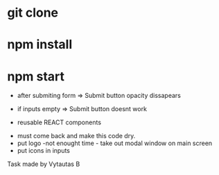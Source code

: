 # git clone <this repository>

# npm install

# npm start

- after submiting form => Submit button opacity dissapears

- if inputs empty => Submit button doesnt work

- reusable REACT components

* must come back and make this code dry.
* put logo -not enought time - take out modal window on main screen
* put icons in inputs

Task made by Vytautas B
